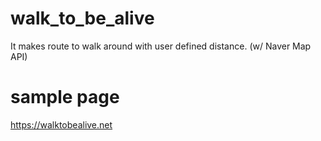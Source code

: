 # walk_to_be_alive
It makes route to walk around with user defined distance. (w/ Naver Map API)
# sample page
https://walktobealive.net
